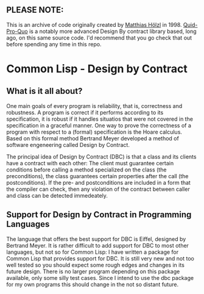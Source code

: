 ## PLEASE NOTE:
This is an archive of code originally created by
<a href="mailto:tc@gauss.muc.de">Matthias Hölzl</a>
in 1998. [Quid-Pro-Quo](https://github.com/sellout/quid-pro-quo) is a notably 
more advanced Design By contract library based, long ago, on this same
source code. I'd recommend that you go check that out before spending 
any time in this repo.

# Common Lisp - Design by Contract

## What is it all about?

One main goals of every program is reliability, that is, correctness and
robustness. A program is correct if it performs according to its specification,
it is robust if it handles situatios that were not covered in the specification
in a graceful manner. One way to prove the correctness of a program with respect
to a (formal) specification is the Hoare calculus. Based on this formal method
Bertrand Meyer developed a method of software engeneering called Design
by Contract.

The principal idea of Design by Contract (DBC) is that a class and its clients
have a contract with each other: The client must guarantee certain conditions
before calling a method specialized on the class (the preconditions), the class
guarantees certain properties after the call (the postconditions). If the pre-
and postconditions are included in a form that the compiler can check, then any
violation of the contract between caller and class can be detected immedeately.

## Support for Design by Contract in Programming Languages

The language that offers the best support for DBC is Eiffel, designed by
Bertrand Meyer. It is rather difficult to add support for DBC to most other
languages, but not so for Common Lisp: I have written a package for Common Lisp
that provides support for DBC. It is still very new and not too well tested so
you should expect some rough edges and changes in its future design. There is no
larger program depending on this package available, only some silly test cases.
Since I intend to use the dbc package for my own programs this should change in
the not so distant future.

